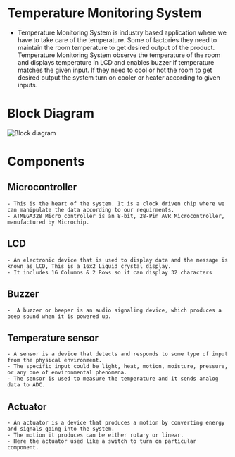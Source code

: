# Temperature Monitoring System
* Temperature Monitoring System is industry based application where we have to take care of the temperature. Some of factories they need to maintain the room temperature to get desired output of the product. Temperature Monitoring System observe the temperature of the room and displays temperature in LCD and enables buzzer if temperature matches the given input. If they need to cool or hot the room to get desired output the system turn on  cooler or heater  according to given inputs.
# Block Diagram
   ![Block diagram](https://user-images.githubusercontent.com/98826655/155867000-a8c47712-4866-43ca-af8a-75542ff1ed31.png)
# Components
## Microcontroller
    - This is the heart of the system. It is a clock driven chip where we can manipulate the data according to our requirments.
    - ATMEGA328 Micro controller is an 8-bit, 28-Pin AVR Microcontroller, manufactured by Microchip.
## LCD
    - An electronic device that is used to display data and the message is known as LCD, This is a 16x2 Liquid crystal display.
    - It includes 16 Columns & 2 Rows so it can display 32 characters
## Buzzer
    -  A buzzer or beeper is an audio signaling device, which produces a beep sound when it is powered up.
## Temperature sensor
    - A sensor is a device that detects and responds to some type of input from the physical environment.
    - The specific input could be light, heat, motion, moisture, pressure, or any one of environmental phenomena.
    - The sensor is used to measure the temperature and it sends analog data to ADC. 
## Actuator
    - An actuator is a device that produces a motion by converting energy and signals going into the system.
    - The motion it produces can be either rotary or linear. 
    - Here the actuator used like a switch to turn on particular component.


  
